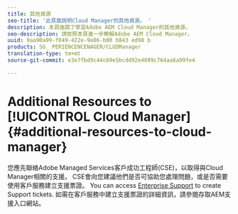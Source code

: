 ```yaml
---
title: 其他資源
seo-title: '此頁面說明Cloud Manager的其他資源。 '
description: 本頁強調了學習Adobe AEM Cloud Manager的其他資源。
seo-description: 請依照本頁進一步瞭解Adobe AEM Cloud Manager。
uuid: 9aa90a99-f049-422e-9e06-b00 b843 ed98 b
products: SG_ PERIENCENCENAGER/CLUDManager
translation-type: tm+mt
source-git-commit: e3e7fbd9c44c69e5bcdd92e4099c764aa6a99fe4

---
```



# Additional Resources to [!UICONTROL Cloud Manager]{#additional-resources-to-cloud-manager}

您應先聯絡Adobe Managed Services客戶成功工程師(CSE)，以取得與Cloud Manager相關的支援。
CSE會向您建議他們是否可協助您處理問題，或是否需要使用客戶服務建立支援票證。
You can access [Enterprise Support](https://helpx.adobe.com/contact/enterprise-support.ec.html) to create Support tickets. 如需在客戶服務中建立支援票證的詳細資訊，請參閱存取AEM支援入口網站。

